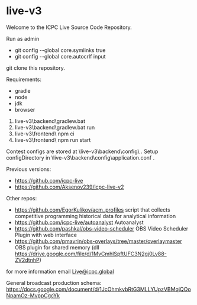 # live-v3

Welcome to the ICPC Live Source Code Repository.

Run as admin

* git config --global core.symlinks true
* git config --global core.autocrlf input

git clone this repository.

Requirements:
* gradle
* node
* jdk
* browser

1. live-v3\backend\gradlew.bat
2. live-v3\backend\gradlew.bat run
3. live-v3\frontend\ npm ci
4. live-v3\frontend\ npm run start

Contest configs are stored at \live-v3\backend\config\ .
Setup configDirectory in \live-v3\backend\config\application.conf .

Previous versions:
* https://github.com/icpc-live
* https://github.com/Aksenov239/icpc-live-v2

Other repos:
* https://github.com/EgorKulikov/acm_profiles script that collects competitive programming historical data for analytical information
* https://github.com/icpc-live/autoanalyst Autoanalyst
* https://github.com/pashkal/obs-video-scheduler OBS Video Scheduler Plugin with web interface
* https://github.com/pmavrin/obs-overlays/tree/master/overlaymaster OBS plugin for shared memory  (dll https://drive.google.com/file/d/1MvCmhlSpftUFC3N2gj0Lv88-ZV2dtnhP)

for more information email Live@icpc.global

General broadcast production schema: https://docs.google.com/document/d/1JcOhmkvbRtG3MLLYUpzVBMqiQOoNpamOz-MvppCgcYk
